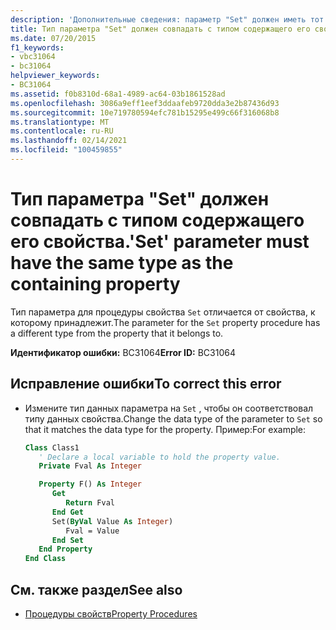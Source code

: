 ```yaml
---
description: 'Дополнительные сведения: параметр "Set" должен иметь тот же тип, что и содержащее его свойство'
title: Тип параметра "Set" должен совпадать с типом содержащего его свойства.
ms.date: 07/20/2015
f1_keywords:
- vbc31064
- bc31064
helpviewer_keywords:
- BC31064
ms.assetid: f0b8310d-68a1-4989-ac64-03b1861528ad
ms.openlocfilehash: 3086a9eff1eef3ddaafeb9720dda3e2b87436d93
ms.sourcegitcommit: 10e719780594efc781b15295e499c66f316068b8
ms.translationtype: MT
ms.contentlocale: ru-RU
ms.lasthandoff: 02/14/2021
ms.locfileid: "100459855"
---
```

# <a name="set-parameter-must-have-the-same-type-as-the-containing-property"></a><span data-ttu-id="1e248-103">Тип параметра "Set" должен совпадать с типом содержащего его свойства.</span><span class="sxs-lookup"><span data-stu-id="1e248-103">'Set' parameter must have the same type as the containing property</span></span>

<span data-ttu-id="1e248-104">Тип параметра для процедуры свойства `Set` отличается от свойства, к которому принадлежит.</span><span class="sxs-lookup"><span data-stu-id="1e248-104">The parameter for the `Set` property procedure has a different type from the property that it belongs to.</span></span>  
  
 <span data-ttu-id="1e248-105">**Идентификатор ошибки:** BC31064</span><span class="sxs-lookup"><span data-stu-id="1e248-105">**Error ID:** BC31064</span></span>  
  
## <a name="to-correct-this-error"></a><span data-ttu-id="1e248-106">Исправление ошибки</span><span class="sxs-lookup"><span data-stu-id="1e248-106">To correct this error</span></span>  
  
- <span data-ttu-id="1e248-107">Измените тип данных параметра на `Set` , чтобы он соответствовал типу данных свойства.</span><span class="sxs-lookup"><span data-stu-id="1e248-107">Change the data type of the parameter to `Set` so that it matches the data type for the property.</span></span> <span data-ttu-id="1e248-108">Пример:</span><span class="sxs-lookup"><span data-stu-id="1e248-108">For example:</span></span>  
  
    ```vb  
    Class Class1  
       ' Declare a local variable to hold the property value.  
       Private Fval As Integer  
  
       Property F() As Integer  
          Get  
             Return Fval  
          End Get  
          Set(ByVal Value As Integer)  
             Fval = Value  
          End Set  
       End Property  
    End Class  
    ```  
  
## <a name="see-also"></a><span data-ttu-id="1e248-109">См. также раздел</span><span class="sxs-lookup"><span data-stu-id="1e248-109">See also</span></span>

- [<span data-ttu-id="1e248-110">Процедуры свойств</span><span class="sxs-lookup"><span data-stu-id="1e248-110">Property Procedures</span></span>](../programming-guide/language-features/procedures/property-procedures.md)
